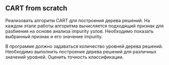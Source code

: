## CART from scratch

Реализовать алгоритм CART для построения дерева решений. На каждом этапе работы алгоритма вычисляется подходящий признак для разбиения на основе анализа impurity узлов. Необходимо показать выбранный признак и его значение impurity.

В программе должно задаваться количество уровней дерева решений. Необходимо выполнить построение дерева решений для различных значений уровней. Оценить точность классификации.
